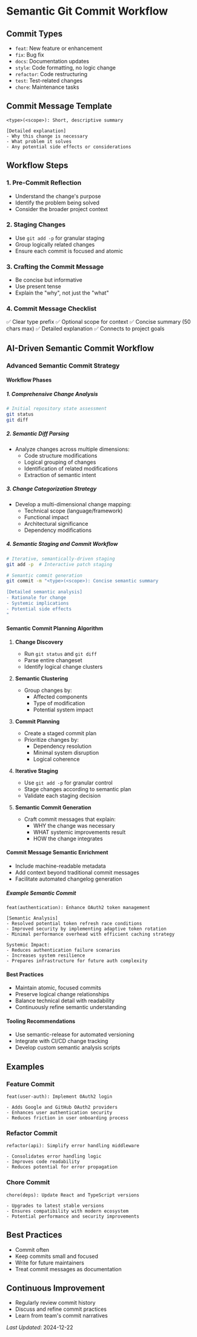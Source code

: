 # Semantic Git Commit Workflow

## Commit Types
- `feat`: New feature or enhancement
- `fix`: Bug fix
- `docs`: Documentation updates
- `style`: Code formatting, no logic change
- `refactor`: Code restructuring
- `test`: Test-related changes
- `chore`: Maintenance tasks

## Commit Message Template
```
<type>(<scope>): Short, descriptive summary

[Detailed explanation]
- Why this change is necessary
- What problem it solves
- Any potential side effects or considerations
```

## Workflow Steps

### 1. Pre-Commit Reflection
- Understand the change's purpose
- Identify the problem being solved
- Consider the broader project context

### 2. Staging Changes
- Use `git add -p` for granular staging
- Group logically related changes
- Ensure each commit is focused and atomic

### 3. Crafting the Commit Message
- Be concise but informative
- Use present tense
- Explain the "why", not just the "what"

### 4. Commit Message Checklist
✅ Clear type prefix
✅ Optional scope for context
✅ Concise summary (50 chars max)
✅ Detailed explanation
✅ Connects to project goals

## AI-Driven Semantic Commit Workflow

### Advanced Semantic Commit Strategy

#### Workflow Phases

##### 1. Comprehensive Change Analysis
```bash
# Initial repository state assessment
git status
git diff
```

##### 2. Semantic Diff Parsing
- Analyze changes across multiple dimensions:
  * Code structure modifications
  * Logical grouping of changes
  * Identification of related modifications
  * Extraction of semantic intent

##### 3. Change Categorization Strategy
- Develop a multi-dimensional change mapping:
  * Technical scope (language/framework)
  * Functional impact
  * Architectural significance
  * Dependency modifications

##### 4. Semantic Staging and Commit Workflow
```bash
# Iterative, semantically-driven staging
git add -p  # Interactive patch staging

# Semantic commit generation
git commit -m "<type>(<scope>): Concise semantic summary

[Detailed semantic analysis]
- Rationale for change
- Systemic implications
- Potential side effects
"
```

#### Semantic Commit Planning Algorithm

1. **Change Discovery**
   - Run `git status` and `git diff`
   - Parse entire changeset
   - Identify logical change clusters

2. **Semantic Clustering**
   - Group changes by:
     * Affected components
     * Type of modification
     * Potential system impact

3. **Commit Planning**
   - Create a staged commit plan
   - Prioritize changes by:
     * Dependency resolution
     * Minimal system disruption
     * Logical coherence

4. **Iterative Staging**
   - Use `git add -p` for granular control
   - Stage changes according to semantic plan
   - Validate each staging decision

5. **Semantic Commit Generation**
   - Craft commit messages that explain:
     * WHY the change was necessary
     * WHAT systemic improvements result
     * HOW the change integrates

#### Commit Message Semantic Enrichment
- Include machine-readable metadata
- Add context beyond traditional commit messages
- Facilitate automated changelog generation

##### Example Semantic Commit
```
feat(authentication): Enhance OAuth2 token management

[Semantic Analysis]
- Resolved potential token refresh race conditions
- Improved security by implementing adaptive token rotation
- Minimal performance overhead with efficient caching strategy

Systemic Impact:
- Reduces authentication failure scenarios
- Increases system resilience
- Prepares infrastructure for future auth complexity
```

#### Best Practices
- Maintain atomic, focused commits
- Preserve logical change relationships
- Balance technical detail with readability
- Continuously refine semantic understanding

#### Tooling Recommendations
- Use semantic-release for automated versioning
- Integrate with CI/CD change tracking
- Develop custom semantic analysis scripts

## Examples

### Feature Commit
```
feat(user-auth): Implement OAuth2 login

- Adds Google and GitHub OAuth2 providers
- Enhances user authentication security
- Reduces friction in user onboarding process
```

### Refactor Commit
```
refactor(api): Simplify error handling middleware

- Consolidates error handling logic
- Improves code readability
- Reduces potential for error propagation
```

### Chore Commit
```
chore(deps): Update React and TypeScript versions

- Upgrades to latest stable versions
- Ensures compatibility with modern ecosystem
- Potential performance and security improvements
```

## Best Practices
- Commit often
- Keep commits small and focused
- Write for future maintainers
- Treat commit messages as documentation

## Continuous Improvement
- Regularly review commit history
- Discuss and refine commit practices
- Learn from team's commit narratives

*Last Updated*: 2024-12-22
